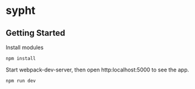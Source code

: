# sypht

## Getting Started
Install modules
```
npm install
```

Start webpack-dev-server, then open http:localhost:5000 to see the app.
```
npm run dev
```
